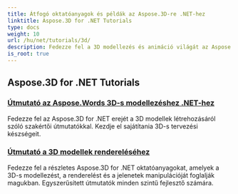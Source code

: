 ```yaml
---
title: Átfogó oktatóanyagok és példák az Aspose.3D-re .NET-hez
linktitle: Aspose.3D for .NET Tutorials
type: docs
weight: 10
url: /hu/net/tutorials/3d/
description: Fedezze fel a 3D modellezés és animáció világát az Aspose.3D for .NET oktatóanyaggal. Emelje fel projektjeit könnyedén – a rendereléstől a lineáris extrudálásig.
is_root: true
---
```


## Aspose.3D for .NET Tutorials
### [Útmutató az Aspose.Words 3D-s modellezéshez .NET-hez](./guide-to-3d-modeling/)
Fedezze fel az Aspose.3D for .NET erejét a 3D modellek létrehozásáról szóló szakértői útmutatókkal. Kezdje el sajátítania 3D-s tervezési készségeit.
### [Útmutató a 3D modellek rendereléséhez](./guide-to-rendering/)
Fedezze fel a részletes Aspose.3D for .NET oktatóanyagokat, amelyek a 3D-s modellezést, a renderelést és a jelenetek manipulációját foglalják magukban. Egyszerűsített útmutatók minden szintű fejlesztő számára.